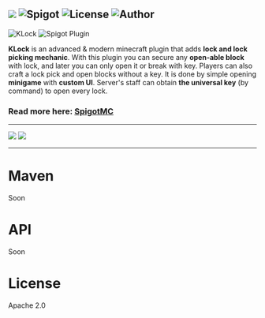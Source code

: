 [![](https://jitpack.io/v/KPGTB/KLock.svg)](https://jitpack.io/#KPGTB/KLock)
![Spigot](https://img.shields.io/badge/Spigot-1.14--1.20-yellow)
![License](https://img.shields.io/badge/License-Apache%202.0-orange)
![Author](https://img.shields.io/badge/Author-KPG--TB-green)
---
![KLock](https://i.imgur.com/Byi7MG4.png)
![Spigot Plugin](https://i.imgur.com/wvLl9M8.png)

**KLock** is an advanced & modern minecraft plugin that adds **lock and lock picking mechanic**. With this plugin you can secure any **open-able block** with lock, and later you can only open it or break with key. Players can also craft a lock pick and open blocks without a key. It is done by simple opening **minigame** with **custom UI**. Server's staff can obtain **the universal key** (by command) to open every lock.


### Read more here: [SpigotMC](https://www.spigotmc.org/resources/klock.111501/)

---

![](https://i.imgur.com/iWkPWc0.png)
![](https://i.imgur.com/lLLQgDv.png)

---

# Maven

Soon

# API

Soon

# License

Apache 2.0

